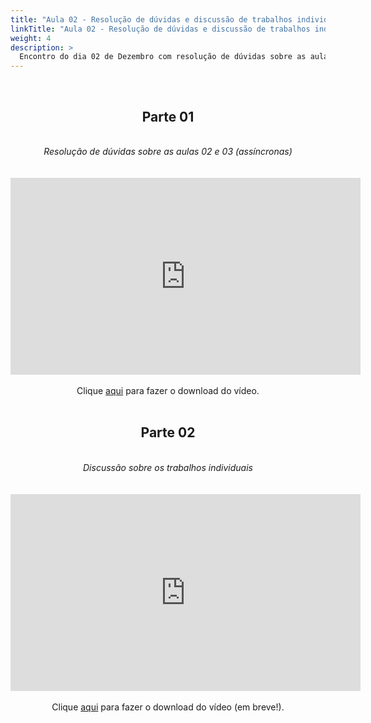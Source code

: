 ```yaml
---
title: "Aula 02 - Resolução de dúvidas e discussão de trabalhos individuais"
linkTitle: "Aula 02 - Resolução de dúvidas e discussão de trabalhos individuais"
weight: 4
description: >
  Encontro do dia 02 de Dezembro com resolução de dúvidas sobre as aulas 02 e 03 (assíncronas) e início da discussão sobre os trabalhos individuais
---
```


<br>
<div align="center">
<h2>Parte 01</h2>
<br>
<i>Resolução de dúvidas sobre as aulas 02 e 03 (assíncronas)</i>
<br><br><br>
<iframe width="560" height="315" src="https://www.youtube.com/embed/VTD1l5dVtjE" frameborder="0" allow="accelerometer; autoplay; clipboard-write; encrypted-media; gyroscope; picture-in-picture" allowfullscreen></iframe>
<br><br>
Clique <a href="https://photos.app.goo.gl/zyTRArPMMwnr1kjz8">aqui</a> para fazer o download do vídeo.
<br><br>

<h2>Parte 02</h2>
<br>
<i>Discussão sobre os trabalhos individuais</i>
<br><br><br>
<iframe width="560" height="315" src="https://www.youtube.com/embed/Fhiegxz3yvo" frameborder="0" allow="accelerometer; autoplay; clipboard-write; encrypted-media; gyroscope; picture-in-picture" allowfullscreen></iframe>
<br><br>
Clique <a href="https://photos.app.goo.gl/Vug31e41RNPrAr2v5">aqui</a> para fazer o download do vídeo (em breve!).
<br><br>

</div>